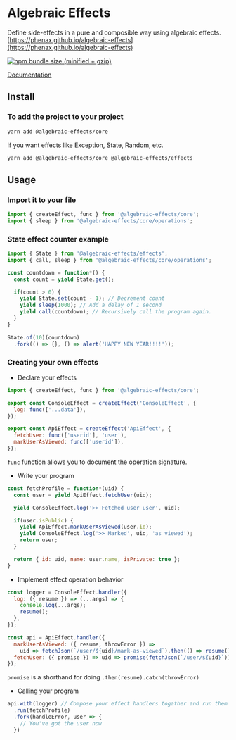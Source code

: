 
# Algebraic Effects
Define side-effects in a pure and composible way using algebraic effects. [https://phenax.github.io/algebraic-effects](https://phenax.github.io/algebraic-effects)

<!-- [![CircleCI](https://img.shields.io/circleci/project/github/phenax/algebraic-effects/master.svg?style=for-the-badge)](https://circleci.com/gh/phenax/algebraic-effects) -->
[![npm bundle size (minified + gzip)](https://img.shields.io/bundlephobia/minzip/algebraic-effects.svg?style=for-the-badge)](https://www.npmjs.com/package/algebraic-effects)
<!-- [![Codecov](https://img.shields.io/codecov/c/github/phenax/algebraic-effects.svg?style=for-the-badge)](https://codecov.io/gh/phenax/algebraic-effects) -->


[Documentation](https://phenax.github.io/algebraic-effects)


## Install

### To add the project to your project
```bash
yarn add @algebraic-effects/core
```

If you want effects like Exception, State, Random, etc.
```bash
yarn add @algebraic-effects/core @algebraic-effects/effects
```


## Usage

### Import it to your file
```js
import { createEffect, func } from '@algebraic-effects/core';
import { sleep } from '@algebraic-effects/core/operations';
```


### State effect counter example

```js
import { State } from '@algebraic-effects/effects';
import { call, sleep } from '@algebraic-effects/core/operations';

const countdown = function*() {
  const count = yield State.get();

  if(count > 0) {
    yield State.set(count - 1); // Decrement count
    yield sleep(1000); // Add a delay of 1 second
    yield call(countdown); // Recursively call the program again.
  }
}

State.of(10)(countdown)
  .fork(() => {}, () => alert('HAPPY NEW YEAR!!!!'));
```


### Creating your own effects

* Declare your effects
```js
import { createEffect, func } from '@algebraic-effects/core';

export const ConsoleEffect = createEffect('ConsoleEffect', {
  log: func(['...data']),
});

export const ApiEffect = createEffect('ApiEffect', {
  fetchUser: func(['userid'], 'user'),
  markUserAsViewed: func(['userid']),
});
```
`func` function allows you to document the operation signature.



* Write your program
```js
const fetchProfile = function*(uid) {
  const user = yield ApiEffect.fetchUser(uid);

  yield ConsoleEffect.log('>> Fetched user user', uid);

  if(user.isPublic) {
    yield ApiEffect.markUserAsViewed(user.id);
    yield ConsoleEffect.log('>> Marked', uid, 'as viewed');
    return user;
  }

  return { id: uid, name: user.name, isPrivate: true };
}
```


* Implement effect operation behavior
```js
const logger = ConsoleEffect.handler({
  log: ({ resume }) => (...args) => {
    console.log(...args);
    resume();
  },
});

const api = ApiEffect.handler({
  markUserAsViewed: ({ resume, throwError }) =>
    uid => fetchJson(`/user/${uid}/mark-as-viewed`).then(() => resume()).catch(throwError),
  fetchUser: ({ promise }) => uid => promise(fetchJson(`/user/${uid}`)),
});
```
`promise` is a shorthand for doing `.then(resume).catch(throwError)`


* Calling your program
```js
api.with(logger) // Compose your effect handlers togather and run them
  .run(fetchProfile)
  .fork(handleError, user => {
    // You've got the user now
  })
```

